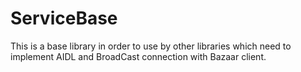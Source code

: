 # ServiceBase
This is a base library in order to use by other libraries which need to implement AIDL and BroadCast connection with Bazaar client.